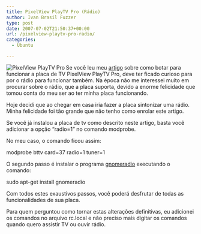 ```yaml
---
title: PixelView PlayTV Pro (Rádio)
author: Ivan Brasil Fuzzer
type: post
date: 2007-07-02T21:50:37+00:00
url: /pixelview-playtv-pro-radio/
categories:
  - Ubuntu

---
```

<img src='http://www.fuzzer.com.br/ubuntero/wp-content/uploads/2007/05/prolinkpixelviewplaytvpro2_2.jpg' alt='PixelView PlayTV Pro' align="left" />Se você leu meu [artigo][1] sobre como botar para funcionar a placa de TV PixelView PlayTV Pro, deve ter ficado curioso para por o rádio para funcionar também. Na época não me interessei muito em procurar sobre o rádio, que a placa suporta, devido a enorme felicidade que tomou conta do meu ser ao ter minha placa funcionando.

Hoje decidi que ao chegar em casa iria fazer a placa sintonizar uma rádio. Minha felicidade foi tão grande que não tenho como enrolar este artigo.

Se você já instalou a placa de tv como descrito neste artigo, basta você adicionar a opção &#8220;radio=1&#8221; no comando modprobe.

No meu caso, o comando ficou assim:

modprobe bttv card=37 radio=1 tuner=1

O segundo passo é instalar o programa [gnomeradio][2] executando o comando:

sudo apt-get install gnomeradio

Com todos estes exaustivos passos, você poderá desfrutar de todas as funcionalidades de sua placa.

Para quem perguntou como tornar estas alterações definitivas, eu adicionei os comandos no arquivo rc.local e não preciso mais digitar os comandos quando quero assistir TV ou ouvir rádio.

 [1]: http://www.fuzzer.com.br/ubuntero/?p=228
 [2]: http://www.wh-hms.uni-ulm.de/~mfcn/gnomeradio/